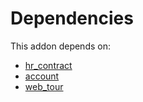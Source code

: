 # Dependencies

This addon depends on:

- [hr_contract](https://github.com/bringout/oca-ocb-hr/tree/f98b49b539eee9e50a57b2cbab9546577b4c3681/odoo-bringout-oca-ocb-hr_contract)
- [account](https://github.com/bringout/oca-ocb-accounting/tree/73715ff0fc7df4a3277aebac4dbb68118fc80fe4/odoo-bringout-oca-ocb-account)
- [web_tour](https://github.com/bringout/oca-ocb-web/tree/00b33fd1c7f7e1b4e9a1b64f63b15a8e29c442ab/odoo-bringout-oca-ocb-web_tour)
